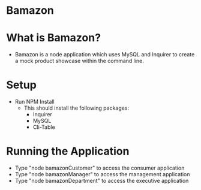 # Bamazon

# What is Bamazon?
- Bamazon is a node application which uses MySQL and Inquirer to create a mock product showcase within the command line.

# Setup
- Run NPM Install
    + This should install the following packages:
        - Inquirer
        - MySQL
        - Cli-Table

# Running the Application
- Type "node bamazonCustomer" to access the consumer application
- Type "node bamazonManager" to access the management application
- Type "node bamazonDepartment" to access the executive application